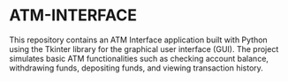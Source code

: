 # ATM-INTERFACE
This repository contains an ATM Interface application built with Python using the Tkinter library for the graphical user interface (GUI). The project simulates basic ATM functionalities such as checking account balance, withdrawing funds, depositing funds, and viewing transaction history.
